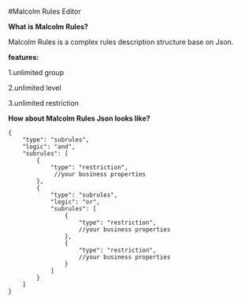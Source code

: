 #Malcolm Rules Editor

**What is Malcolm Rules?**

 Malcolm Rules is a complex rules description structure base on Json.
 
 **features:**
 
1.unlimited group

2.unlimited level

3.unlimited restriction
 
**How about Malcolm Rules Json looks like?**

```
{
    "type": "subrules",
    "logic": "and",
    "subrules": [
        {
            "type": "restriction",
             //your business properties
        },
        {
            "type": "subrules",
            "logic": "or",
            "subrules": [
                {
                    "type": "restriction",
                    //your business properties
                },
                {
                    "type": "restriction",
                    //your business properties
                }
            ]
        }
    ]
}

